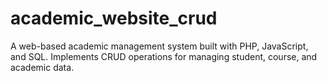 # academic_website_crud
A web-based academic management system built with PHP, JavaScript, and SQL. Implements CRUD operations for managing student, course, and academic data.
